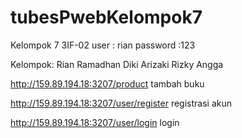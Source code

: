 # tubesPwebKelompok7
Kelompok 7 3IF-02
user : rian
password :123

Kelompok:
Rian Ramadhan
Diki Arizaki
Rizky Angga

http://159.89.194.18:3207/product tambah buku

http://159.89.194.18:3207/user/register  registrasi akun

http://159.89.194.18:3207/user/login login



